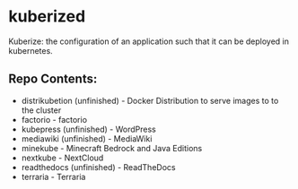 # kuberized
Kuberize: the configuration of an application such that it can be deployed in kubernetes.
## Repo Contents:
* distrikubetion (unfinished) - Docker Distribution to serve images to to the cluster
* factorio - factorio
* kubepress (unfinished) - WordPress
* mediawiki (unfinished) - MediaWiki
* minekube - Minecraft Bedrock and Java Editions
* nextkube - NextCloud
* readthedocs (unfinished) - ReadTheDocs
* terraria - Terraria
